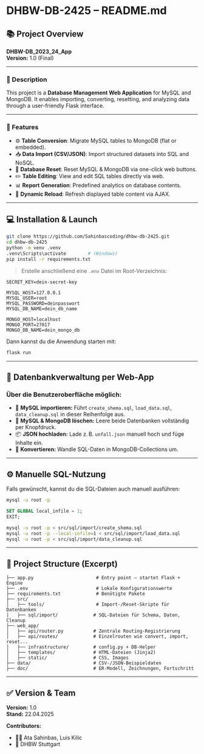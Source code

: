 # DHBW-DB-2425 – README.md

## 📚 Project Overview  
**DHBW-DB_2023_24_App**  
**Version:** 1.0 (Final)

---

### 📝 Description
This project is a **Database Management Web Application** for MySQL and MongoDB. It enables importing, converting, resetting, and analyzing data through a user-friendly Flask interface.

---

### 🚀 Features
- ⚙️ **Table Conversion**: Migrate MySQL tables to MongoDB (flat or embedded).
- 📥 **Data Import (CSV/JSON)**: Import structured datasets into SQL and NoSQL.
- 🧹 **Database Reset**: Reset MySQL & MongoDB via one-click web buttons.
- ✏️ **Table Editing**: View and edit SQL tables directly via web.
- 📊 **Report Generation**: Predefined analytics on database contents.
- 🔄 **Dynamic Reload**: Refresh displayed table content via AJAX.

---

## 💻 Installation & Launch

```bash
git clone https://github.com/Sahinbascoding/dhbw-db-2425.git
cd dhbw-db-2425
python -m venv .venv
.venv\Scripts\activate        # (Windows)
pip install -r requirements.txt
```

> Erstelle anschließend eine `.env` Datei im Root-Verzeichnis:

```env
SECRET_KEY=dein-secret-key

MYSQL_HOST=127.0.0.1
MYSQL_USER=root
MYSQL_PASSWORD=deinpasswort
MYSQL_DB_NAME=dein_db_name

MONGO_HOST=localhost
MONGO_PORT=27017
MONGO_DB_NAME=dein_mongo_db
```

Dann kannst du die Anwendung starten mit:

```bash
flask run
```

---

## 🧰 Datenbankverwaltung per Web-App

### Über die Benutzeroberfläche möglich:
- 🔁 **MySQL importieren:** Führt `create_shema.sql`, `load_data.sql`, `data_cleanup.sql` in dieser Reihenfolge aus.
- 🧹 **MySQL & MongoDB löschen:** Leere beide Datenbanken vollständig per Knopfdruck.
- 📦 **JSON hochladen:** Lade z. B. `unfall.json` manuell hoch und füge Inhalte ein.
- 🔄 **Konvertieren:** Wandle SQL-Daten in MongoDB-Collections um.

---

## ⚙️ Manuelle SQL-Nutzung

Falls gewünscht, kannst du die SQL-Dateien auch manuell ausführen:

```bash
mysql -u root -p
```

```sql
SET GLOBAL local_infile = 1;
EXIT;
```

```bash
mysql -u root -p < src/sql/import/create_shema.sql
mysql -u root -p --local-infile=1 < src/sql/import/load_data.sql
mysql -u root -p < src/sql/import/data_cleanup.sql
```

---

## 📂 Project Structure (Excerpt)

```
├── app.py                       # Entry point – startet Flask + Engine
├── .env                         # Lokale Konfigurationswerte
├── requirements.txt             # Benötigte Pakete
├── src/
│   ├── tools/                   # Import-/Reset-Skripte für Datenbanken
│   ├── sql/import/             # SQL-Dateien für Schema, Daten, Cleanup
├── web_app/
│   ├── api/router.py           # Zentrale Routing-Registrierung
│   ├── api/routes/             # Einzelrouten wie convert, import, reset...
│   ├── infrastructure/         # config.py + DB-Helper
│   ├── templates/              # HTML-Dateien (Jinja2)
│   ├── static/                 # CSS, Images
├── data/                       # CSV-/JSON-Beispieldaten
├── doc/                        # ER-Modell, Zeichnungen, Fortschritt
```

---

## ✅ Version & Team

**Version:** 1.0  
**Stand:** 22.04.2025  

**Contributors:**
- 🧑‍💻 Ata Sahinbas, Luis Kilic  
- 🏫 DHBW Stuttgart